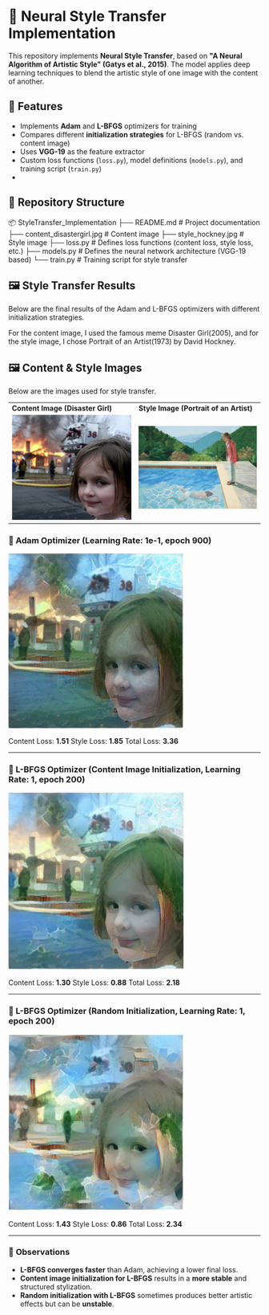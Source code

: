 # 🎨 Neural Style Transfer Implementation

This repository implements **Neural Style Transfer**, based on **"A Neural Algorithm of Artistic Style" (Gatys et al., 2015)**. The model applies deep learning techniques to blend the artistic style of one image with the content of another.

## 📌 Features

- Implements **Adam** and **L-BFGS** optimizers for training
- Compares different **initialization strategies** for L-BFGS (random vs. content image)
- Uses **VGG-19** as the feature extractor
- Custom loss functions (`loss.py`), model definitions (`models.py`), and training script (`train.py`)
- 

## 📂 Repository Structure

📦 StyleTransfer_Implementation
├── README.md                   # Project documentation
├── content_disastergirl.jpg    # Content image
├── style_hockney.jpg           # Style image
├── loss.py                     # Defines loss functions (content loss, style loss, etc.)
├── models.py                   # Defines the neural network architecture (VGG-19 based)
└── train.py                    # Training script for style transfer

## 🖼️ Style Transfer Results

Below are the final results of the Adam and L-BFGS optimizers with different initialization strategies. 

For the content image, I used the famous meme Disaster Girl(2005), and for the style image, I chose Portrait of an Artist(1973) by David Hockney.

## 🖼️ Content & Style Images  
Below are the images used for style transfer.  

<table>
  <tr>
    <td><b>Content Image (Disaster Girl)</b></td>
    <td><b>Style Image (Portrait of an Artist)</b></td>
  </tr>
  <tr>
    <td><img src="content_disastergirl.jpg" width="400"></td>
    <td><img src="style_hockney.jpg" width="400"></td>
  </tr>
</table>

### 🔹 Adam Optimizer (Learning Rate: 1e-1, epoch 900)


<img src="results/DisasterGirl_Adam900_C-Init.png" width="350">
  

Content Loss: **1.51**
Style Loss: **1.85**
Total Loss: **3.36**

---

### 🔹 L-BFGS Optimizer (Content Image Initialization, Learning Rate: 1, epoch 200)


<img src="results/DisasterGirl_LBFGS200_C-Init.png" width="350">

Content Loss: **1.30**
Style Loss: **0.88**
Total Loss: **2.18**

---

### 🔹 L-BFGS Optimizer (Random Initialization, Learning Rate: 1, epoch 200)

<img src="results/DisasterGirl_LBFGS200_R-Init.png" width="350">

Content Loss: **1.43**
Style Loss: **0.86**
Total Loss: **2.34**


---

### 🔬 **Observations**

- **L-BFGS converges faster** than Adam, achieving a lower final loss.
- **Content image initialization for L-BFGS** results in a **more stable** and structured stylization.
- **Random initialization with L-BFGS** sometimes produces better artistic effects but can be **unstable**.

